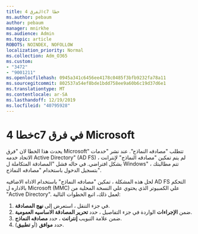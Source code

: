 ```yaml
---
title: الفرق 4c7 خطا
ms.author: pebaum
author: pebaum
manager: mnirkhe
ms.audience: Admin
ms.topic: article
ROBOTS: NOINDEX, NOFOLLOW
localization_priority: Normal
ms.collection: Adm_O365
ms.custom:
- "3472"
- "9001211"
ms.openlocfilehash: 0945a341c6456ee4178c0485f3bfb9232fa78a11
ms.sourcegitcommit: 802537a54ef8bde1bdd758ee9a60b6c19d37d6e1
ms.translationtype: MT
ms.contentlocale: ar-SA
ms.lasthandoff: 12/19/2019
ms.locfileid: "40795928"
---
```

# <a name="4c7-error-in-microsoft-teams"></a>خطا 4c7 في فرق Microsoft

يحدث هذا الخطا لان "فرق Microsoft" تتطلب "مصادقه النماذج". عند نشر "خدمات الاتحاد خدمه Active Directory" (AD FS) ، لم يتم تمكين "مصادقه النماذج" لإنترانت بشكل افتراضي. في حاله فشل "المصادقة المتكاملة ل Windows" ، تتم مطالبتك بتسجيل الدخول باستخدام "مصادقه النماذج".

لحل هذه المشكلة ، تمكين "مصادقه النماذج" باستخدام الاداه الاضافيه AD FS التحكم بالاداره ل Microsoft (MMC) علي الكمبيوتر الذي يحتوي علي النسخة المحلية من "Active Directory". لعمل ذلك، اتبع الخطوات التالية: 

1. في جزء التنقل ، استعرض إلى **نهج المصادقة**.
2. ضمن **الإجراءات** الواردة في جزء التفاصيل ، حدد **تحرير المصادقة الاساسيه العمومية**.
3. ضمن علامة التبويب **إنترانت** ، حدد **مصادقه النماذج**.
4. حدد **موافق** (أو **تطبيق**).